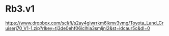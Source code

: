 # Rb3.v1




https://www.dropbox.com/scl/fi/s2ay4glwrrkm6lkmv3vmg/Toyota_Land_Cruiserj70_V1-1.zip?rlkey=tj3de0ehf06iclhia3smljnl2&st=idcaur5c&dl=0

